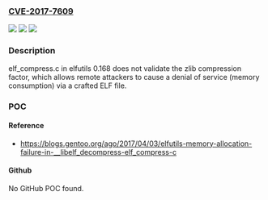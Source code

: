 ### [CVE-2017-7609](https://cve.mitre.org/cgi-bin/cvename.cgi?name=CVE-2017-7609)
![](https://img.shields.io/static/v1?label=Product&message=n%2Fa&color=blue)
![](https://img.shields.io/static/v1?label=Version&message=n%2Fa&color=blue)
![](https://img.shields.io/static/v1?label=Vulnerability&message=n%2Fa&color=brighgreen)

### Description

elf_compress.c in elfutils 0.168 does not validate the zlib compression factor, which allows remote attackers to cause a denial of service (memory consumption) via a crafted ELF file.

### POC

#### Reference
- https://blogs.gentoo.org/ago/2017/04/03/elfutils-memory-allocation-failure-in-__libelf_decompress-elf_compress-c

#### Github
No GitHub POC found.

